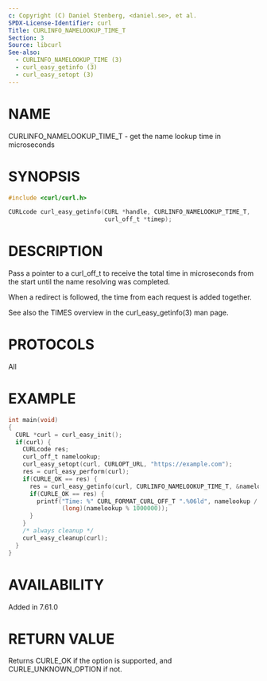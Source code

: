 ```yaml
---
c: Copyright (C) Daniel Stenberg, <daniel.se>, et al.
SPDX-License-Identifier: curl
Title: CURLINFO_NAMELOOKUP_TIME_T
Section: 3
Source: libcurl
See-also:
  - CURLINFO_NAMELOOKUP_TIME (3)
  - curl_easy_getinfo (3)
  - curl_easy_setopt (3)
---
```


# NAME

CURLINFO_NAMELOOKUP_TIME_T - get the name lookup time in microseconds

# SYNOPSIS

~~~c
#include <curl/curl.h>

CURLcode curl_easy_getinfo(CURL *handle, CURLINFO_NAMELOOKUP_TIME_T,
                           curl_off_t *timep);
~~~

# DESCRIPTION

Pass a pointer to a curl_off_t to receive the total time in microseconds
from the start until the name resolving was completed.

When a redirect is followed, the time from each request is added together.

See also the TIMES overview in the curl_easy_getinfo(3) man page.

# PROTOCOLS

All

# EXAMPLE

~~~c
int main(void)
{
  CURL *curl = curl_easy_init();
  if(curl) {
    CURLcode res;
    curl_off_t namelookup;
    curl_easy_setopt(curl, CURLOPT_URL, "https://example.com");
    res = curl_easy_perform(curl);
    if(CURLE_OK == res) {
      res = curl_easy_getinfo(curl, CURLINFO_NAMELOOKUP_TIME_T, &namelookup);
      if(CURLE_OK == res) {
        printf("Time: %" CURL_FORMAT_CURL_OFF_T ".%06ld", namelookup / 1000000,
               (long)(namelookup % 1000000));
      }
    }
    /* always cleanup */
    curl_easy_cleanup(curl);
  }
}
~~~

# AVAILABILITY

Added in 7.61.0

# RETURN VALUE

Returns CURLE_OK if the option is supported, and CURLE_UNKNOWN_OPTION if not.
